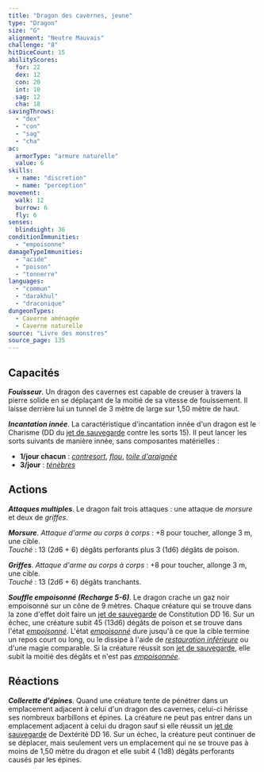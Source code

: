 ```yaml
---
title: "Dragon des cavernes, jeune"
type: "Dragon"
size: "G"
alignment: "Neutre Mauvais"
challenge: "8"
hitDiceCount: 15
abilityScores:
  for: 22
  dex: 12
  con: 20
  int: 10
  sag: 12
  cha: 18
savingThrows:
  - "dex"
  - "con"
  - "sag"
  - "cha"
ac:
  armorType: "armure naturelle"
  value: 6
skills:
  - name: "discretion"
  - name: "perception"
movement:
  walk: 12
  burrow: 6
  fly: 6
senses:
  blindsight: 36
conditionImmunities:
  - "empoisonne"
damageTypeImmunities:
  - "acide"
  - "poison"
  - "tonnerre"
languages:
  - "commun"
  - "darakhul"
  - "draconique"
dungeonTypes:
  - Caverne aménagée
  - Caverne naturelle
source: "Livre des monstres"
source_page: 135
---
```

## Capacités
_**Fouisseur**_. Un dragon des cavernes est capable de creuser à travers la pierre solide en se déplaçant de la moitié de sa vitesse de fouissement. Il laisse derrière lui un tunnel de 3 mètre de large sur 1,50 mètre de haut.

_**Incantation innée**_. La caractéristique d'incantation innée d'un dragon est le Charisme (DD du [jet de sauvegarde](/utiliser-les-caracteristiques/#jets-de-sauvegarde) contre les sorts 15). Il peut lancer les sorts suivants de manière innée, sans composantes matérielles :
* **1/jour chacun** : [_contresort_](/grimoire/contresort/), [_flou_](/grimoire/flou/), [_toile d'araignée_](/grimoire/toile-d-araignee/)
* **3/jour** : [_ténèbres_](/grimoire/tenebres/)

## Actions
_**Attaques multiples**_. Le dragon fait trois attaques : une attaque de _morsure_ et deux de _griffes_.

_**Morsure**_. _Attaque d'arme au corps à corps_ : +8 pour toucher, allonge 3 m, une cible.  
_Touché_ : 13 (2d6 + 6) dégâts perforants plus 3 (1d6)  dégâts de poison.

_**Griffes**_. _Attaque d'arme au corps à corps_ : +8 pour toucher, allonge 3 m, une cible.  
_Touché_ : 13 (2d6 + 6) dégâts tranchants.

_**Souffle empoisonné (Recharge 5-6)**_. Le dragon crache un gaz noir empoisonné sur un cône de 9 mètres. Chaque créature qui se trouve dans la zone d'effet doit faire un [jet de sauvegarde](/utiliser-les-caracteristiques/#jets-de-sauvegarde) de Constitution DD 16. Sur un échec, une créature subit 45 (13d6) dégâts de poison et se trouve dans l'état [_empoisonné_](/gerer-la-sante-du-personnage/#empoisonne). L'état [_empoisonné_](/gerer-la-sante-du-personnage/#empoisonne) dure jusqu'à ce que la cible termine un repos court ou long, ou le dissipe à l'aide de [_restauration inférieure_](/grimoire/restauration-inferieure/) ou d'une magie comparable. Si la créature réussit son [jet de sauvegarde](/utiliser-les-caracteristiques/#jets-de-sauvegarde), elle subit la moitié des dégâts et n'est pas [_empoisonnée_](/gerer-la-sante-du-personnage/#empoisonne).

## Réactions
_**Collerette d'épines**_. Quand une créature tente de pénétrer dans un emplacement adjacent à celui d'un dragon des cavernes, celui-ci hérisse ses nombreux barbillons et épines. La créature ne peut pas entrer dans un emplacement adjacent à celui du dragon sauf si elle réussit un [jet de sauvegarde](/utiliser-les-caracteristiques/#jets-de-sauvegarde) de Dextérité DD 16. Sur un échec, la créature peut continuer de se déplacer, mais seulement vers un emplacement qui ne se trouve pas à moins de 1,50 mètre du dragon et elle subit 4 (1d8) dégâts perforants causés par les épines.
